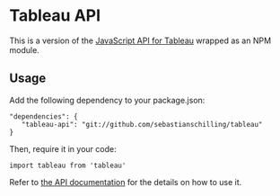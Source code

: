 # Tableau API

This is a version of the 
[JavaScript API for Tableau](http://www.tableau.com/new-features/javascript-api) 
wrapped as an NPM module.

## Usage 

Add the following dependency to your package.json: 

    "dependencies": {
       "tableau-api": "git://github.com/sebastianschilling/tableau"
    }


Then, require it in your code:

    import tableau from 'tableau'
    
    
Refer to [the API documentation](http://onlinehelp.tableau.com/current/api/js_api/en-us/help.htm)
for the details on how to use it.
